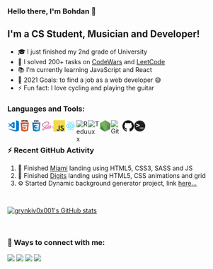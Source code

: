 <!-- ### Hi there 👋 -->

<!--
**grynkiv0x001/grynkiv0x001** is a ✨ _special_ ✨ repository because its `README.md` (this file) appears on your GitHub profile.

Here are some ideas to get you started:

- 🔭 I’m currently working on ...
- 🌱 I’m currently learning ...
- 👯 I’m looking to collaborate on ...
- 🤔 I’m looking for help with ...
- 💬 Ask me about ...
- 📫 How to reach me: ...
- 😄 Pronouns: ...
- ⚡ Fun fact: ...
-->

### Hello there, I'm Bohdan 👋

## I'm a CS Student, Musician and Developer!

- 🎓 I just finished my 2nd grade of University
- 💪 I solved 200+ tasks on [CodeWars][codewars] and [LeetCode][leetcode]
- 📚 I’m currently learning JavaScript and React
- 🚩 2021 Goals: to find a job as a web developer 😅
- ⚡ Fun fact: I love cycling and playing the guitar

### Languages and Tools:

<img align="left" alt="Visual Studio Code" width="26px" src="https://raw.githubusercontent.com/github/explore/80688e429a7d4ef2fca1e82350fe8e3517d3494d/topics/visual-studio-code/visual-studio-code.png" />
<img align="left" alt="HTML5" width="26px" src="https://raw.githubusercontent.com/github/explore/80688e429a7d4ef2fca1e82350fe8e3517d3494d/topics/html/html.png" />
<img align="left" alt="CSS3" width="26px" src="https://raw.githubusercontent.com/github/explore/80688e429a7d4ef2fca1e82350fe8e3517d3494d/topics/css/css.png" />
<img align="left" alt="Sass" width="26px" src="https://raw.githubusercontent.com/github/explore/80688e429a7d4ef2fca1e82350fe8e3517d3494d/topics/sass/sass.png" />
<img align="left" alt="JavaScript" width="26px" src="https://raw.githubusercontent.com/github/explore/80688e429a7d4ef2fca1e82350fe8e3517d3494d/topics/javascript/javascript.png" />
<img align="left" alt="React" width="26px" src="https://raw.githubusercontent.com/github/explore/80688e429a7d4ef2fca1e82350fe8e3517d3494d/topics/react/react.png" />
<img align="left" alt="Redux" width="26px" src="https://img.icons8.com/color/48/000000/redux.png"/>
<img align="left" alt="Tux" width="26px" src="https://img.icons8.com/color/48/000000/linux--v1.png"/>
<img align="left" alt="Node.js" width="26px" src="https://raw.githubusercontent.com/github/explore/80688e429a7d4ef2fca1e82350fe8e3517d3494d/topics/nodejs/nodejs.png" />
<img align="left" alt="Git" width="26px" src="https://img.icons8.com/color/48/000000/git.png"/>
<img align="left" alt="GitHub" width="26px" src="https://raw.githubusercontent.com/github/explore/78df643247d429f6cc873026c0622819ad797942/topics/github/github.png" />
<img align="left" alt="Terminal" width="26px" src="https://raw.githubusercontent.com/github/explore/80688e429a7d4ef2fca1e82350fe8e3517d3494d/topics/terminal/terminal.png" />

<br />
<br />

### ⚡ Recent GitHub Activity
  
1. 🚩 Finished [Miami][miami] landing using HTML5, CSS3, SASS and JS
2. 🚩 Finished [Digits][digits] landing using HTML5, CSS animations and grid
3. ⚙️ Started Dynamic background generator project, link [here...][dbg]

<br />

[![grynkiv0x001's GitHub stats](https://github-readme-stats.vercel.app/api?username=grynkiv0x001)](https://github.com/grynkiv0x001/github-readme-stats)

<br />

### 🚀 Ways to connect with me:
[<img src="https://img.icons8.com/color/48/000000/telegram-app--v1.png"/>][telegram]
[<img src="https://img.icons8.com/color/48/000000/facebook-new.png"/>][facebook]
[<img src="https://img.icons8.com/color/48/000000/linkedin-circled--v1.png"/>][linkedin]
[<img src="https://img.icons8.com/color/48/000000/skype--v1.png"/>][skype]

[telegram]: https://t.me/grynkiv0x001
[facebook]: https://facebook.com/bohdan.hrynkiv/
[skype]: https://join.skype.com/invite/diJK4Ch14cYw
[linkedin]: https://www.linkedin.com/in/bohdan-hrynkiv-47906614a/
[codewars]: https://www.codewars.com/users/grynkiv0x001
[leetcode]: https://leetcode.com/grynkiv0x001/
[dbg]: https://github.com/grynkiv0x001/background-generator
[miami]: https://github.com/grynkiv0x001/Miami
[digits]: https://github.com/grynkiv0x001/Digits

